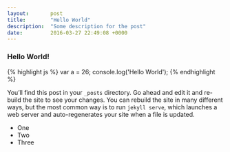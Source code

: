 ```yaml
---
layout:       post
title:        "Hello World"
description:  "Some description for the post"
date:         2016-03-27 22:49:08 +0000
---
```


### Hello World!
{% highlight js %}
  var a = 26;
  console.log('Hello World');
{% endhighlight %}

You’ll find this post in your `_posts` directory. Go ahead and edit it and re-build the site to see your changes. You can rebuild the site in many different ways, but the most common way is to run `jekyll serve`, which launches a web server and auto-regenerates your site when a file is updated.

* One
* Two
* Three